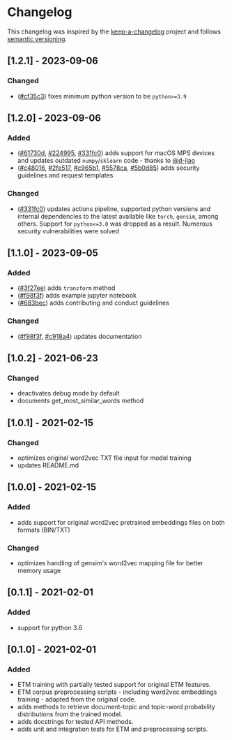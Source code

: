# Changelog

This changelog was inspired by the [keep-a-changelog](https://github.com/olivierlacan/keep-a-changelog) project and follows [semantic versioning](https://semver.org).

## [1.2.1] - 2023-09-06

### Changed

- ([#cf35c3](https://github.com/lffloyd/embedded-topic-model/commit/cf35c3)) fixes minimum python version to be `python>=3.9`

## [1.2.0] - 2023-09-06

### Added

- ([#61730d](https://github.com/lffloyd/embedded-topic-model/commit/61730d), [#224995](https://github.com/lffloyd/embedded-topic-model/commit/224995), [#331fc0](https://github.com/lffloyd/embedded-topic-model/commit/331fc0)) adds support for macOS MPS devices and updates outdated `numpy`/`sklearn` code - thanks to [@d-jiao](https://github.com/d-jiao)
- ([#c48016](https://github.com/lffloyd/embedded-topic-model/commit/c48016), [#2fe517](https://github.com/lffloyd/embedded-topic-model/commit/2fe517), [#c965b1](https://github.com/lffloyd/embedded-topic-model/commit/c965b1), [#5578ca](https://github.com/lffloyd/embedded-topic-model/commit/5578ca), [#5b0d85](https://github.com/lffloyd/embedded-topic-model/commit/5b0d85)) adds security guidelines and request templates

### Changed

- ([#331fc0](https://github.com/lffloyd/embedded-topic-model/commit/331fc0)) updates actions pipeline, supported python versions and internal dependencies to the latest available like `torch`, `gensim`, among others. Support for `python<=3.8` was dropped as a result. Numerous security vulnerabilities were solved

## [1.1.0] - 2023-09-05

### Added

- ([#3f27ee](https://github.com/lffloyd/embedded-topic-model/commit/3f27ee)) adds `transform` method
- ([#f98f3f](https://github.com/lffloyd/embedded-topic-model/commit/f98f3f)) adds example jupyter notebook
- ([#683bec](https://github.com/lffloyd/embedded-topic-model/commit/683bec)) adds contributing and conduct guidelines

### Changed

- ([#f98f3f](https://github.com/lffloyd/embedded-topic-model/commit/f98f3f), [#c918a4](https://github.com/lffloyd/embedded-topic-model/commit/c918a4)) updates documentation

## [1.0.2] - 2021-06-23

### Changed

- deactivates debug mode by default
- documents get_most_similar_words method

## [1.0.1] - 2021-02-15

### Changed

- optimizes original word2vec TXT file input for model training
- updates README.md

## [1.0.0] - 2021-02-15

### Added

- adds support for original word2vec pretrained embeddings files on both formats (BIN/TXT)

### Changed

- optimizes handling of gensim's word2vec mapping file for better memory usage

## [0.1.1] - 2021-02-01

### Added

- support for python 3.6

## [0.1.0] - 2021-02-01

### Added

- ETM training with partially tested support for original ETM features.
- ETM corpus preprocessing scripts - including word2vec embeddings training - adapted from the original code.
- adds methods to retrieve document-topic and topic-word probability distributions from the trained model.
- adds docstrings for tested API methods.
- adds unit and integration tests for ETM and preprocessing scripts.
